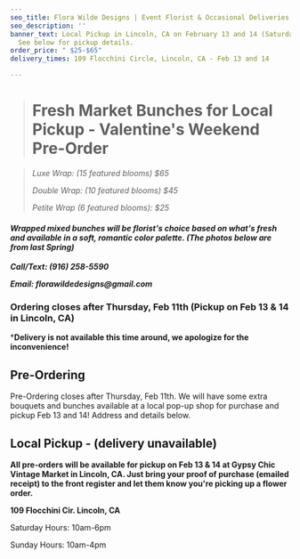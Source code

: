 ```yaml
---
seo_title: Flora Wilde Designs | Event Florist & Occasional Deliveries
seo_description: ''
banner_text: Local Pickup in Lincoln, CA on February 13 and 14 (Saturday and Sunday).
  See below for pickup details.
order_price: " $25-$65"
delivery_times: 109 Flocchini Circle, Lincoln, CA - Feb 13 and 14

---
```

> # Fresh Market Bunches for Local Pickup - Valentine's Weekend Pre-Order

_<slot name="banner" />_

> _Luxe Wrap: (15 featured blooms) $65_
>
> _Double Wrap: (10 featured blooms) $45_
>
> _Petite Wrap (6 featured blooms): $25_

#### **_Wrapped mixed bunches will be florist's choice based on what's fresh and available in a soft, romantic color palette. (The photos below are from last Spring)_**

**_Call/Text: (916) 258-5590_**

**_Email: florawildedesigns@gmail.com_**

### Ordering closes after Thursday, Feb 11th (Pickup on Feb 13 & 14 in Lincoln, CA)

\***Delivery is not available this time around, we apologize for the inconvenience!**

#### 

<div class="sample-images">

</div>

## Pre-Ordering

Pre-Ordering closes after Thursday, Feb 11th. We will have some extra bouquets and bunches available at a local pop-up shop for purchase and pickup Feb 13 and 14! Address and details below.

<slot name="button" />

## Local Pickup - (delivery unavailable)

**All pre-orders will be available for pickup on Feb 13 & 14 at Gypsy Chic Vintage Market in Lincoln, CA. Just bring your proof of purchase (emailed receipt) to the front register and let them know you're picking up a flower order.**

**109 Flocchini Cir. Lincoln, CA**

Saturday Hours: 10am-6pm

Sunday Hours: 10am-4pm

<slot name="delivery" />

##### 